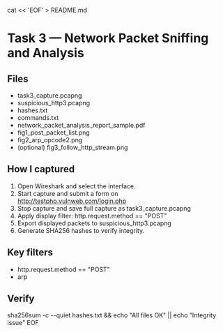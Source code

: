 cat << 'EOF' > README.md
# Task 3 — Network Packet Sniffing and Analysis

## Files
- task3_capture.pcapng
- suspicious_http3.pcapng
- hashes.txt
- commands.txt
- network_packet_analysis_report_sample.pdf
- fig1_post_packet_list.png
- fig2_arp_opcode2.png
- (optional) fig3_follow_http_stream.png

## How I captured
1. Open Wireshark and select the interface.
2. Start capture and submit a form on http://testphp.vulnweb.com/login.php
3. Stop capture and save full capture as task3_capture.pcapng
4. Apply display filter: http.request.method == "POST"
5. Export displayed packets to suspicious_http3.pcapng
6. Generate SHA256 hashes to verify integrity.

## Key filters
- http.request.method == "POST"
- arp

## Verify
sha256sum -c --quiet hashes.txt && echo "All files OK" || echo "Integrity issue"
EOF

